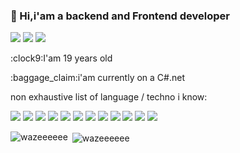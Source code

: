 ### 👋 Hi,i'am a backend and Frontend developer
<p>
    <img src='https://img.shields.io/badge/Mail-Renaud.Baussart%40proton.me-purple'/>
    <a href='https://www.linkedin.com/in/matheo-lefebvre-b48b032ab/'> <img src='https://img.shields.io/badge/linkedin-blue'/></a> 
    <a href='https://x.com/math_lefb'><img src='https://img.shields.io/badge/Twitter%20%2F%20X-grey'/></a>
</p>
<p>:clock9:I'am 19 years old</p>
<p>:baggage_claim:i'am currently on a C#.net</p>  
<p>non exhaustive list of language / techno i know:</p>
</p>  

<p>
    <img src='https://img.shields.io/badge/javascript-%23323330.svg?style=for-the-badge&logo=javascript&logoColor=%23F7DF1E'/>
    <img src='https://img.shields.io/badge/typescript-%23007ACC.svg?style=for-the-badge&logo=typescript&logoColor=white'/>
    <img src='https://img.shields.io/badge/angular-%23DD0031.svg?style=for-the-badge&logo=angular&logoColor=white'/>
    <img src='https://img.shields.io/badge/c%23-%23239120.svg?style=for-the-badge&logo=csharp&logoColor=white'/>
    <img src='https://img.shields.io/badge/.NET-5C2D91?style=for-the-badge&logo=.net&logoColor=white'/>
    <img src='https://img.shields.io/badge/C%2B%2B-00599C?style=for-the-badge&logo=c%2B%2B&logoColor=white'/>
    <img src='https://img.shields.io/badge/HTML5-E34F26?style=for-the-badge&logo=html5&logoColor=white'/>
    <img src='https://img.shields.io/badge/Python-FFD43B?style=for-the-badge&logo=python&logoColor=blue'/>
    <img src='https://img.shields.io/badge/Tailwind_CSS-38B2AC?style=for-the-badge&logo=tailwind-css&logoColor=white'/>
    <img src='https://img.shields.io/badge/Sequelize-52B0E7?style=for-the-badge&logo=Sequelize&logoColor=white'/>
    <img src='https://img.shields.io/badge/express.js-%23404d59.svg?style=for-the-badge&logo=express&logoColor=%2361DAFB'/>
    <img src='https://img.shields.io/badge/GitHub-100000?style=for-the-badge&logo=github&logoColor=white'/>
</p>

<p><img align="left" src="https://github-readme-stats.vercel.app/api/top-langs?username=wazeeeeee&show_icons=true&theme=dark&locale=en&layout=compact" alt="wazeeeeee" /></p>

<p>&nbsp;<img align="center" src="https://github-readme-stats.vercel.app/api?username=wazeeeeee&show_icons=true&theme=dark&locale=en" alt="wazeeeeee" /></p>

